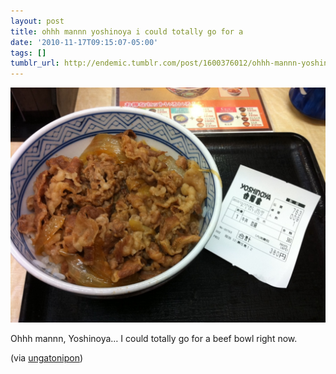 ```yaml
---
layout: post
title: ohhh mannn yoshinoya i could totally go for a
date: '2010-11-17T09:15:07-05:00'
tags: []
tumblr_url: http://endemic.tumblr.com/post/1600376012/ohhh-mannn-yoshinoya-i-could-totally-go-for-a
---
```

 ![](/tumblr_files/tumblr_lc15qvDr8Z1qz72s4o1_1280.jpg)  

Ohhh mannn, Yoshinoya… I could totally go for a beef bowl right now.

(via [ungatonipon](http://m.ungatonipon.com/post/1600051951/desde-que-estuve-estudiando-japones-en-el-2003-en))


